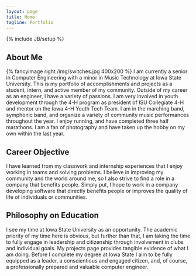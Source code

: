 ```yaml
---
layout: page
title: Home
tagline: Portfolio
---
```

{% include JB/setup %}

## About Me
{% fancyimage right /img/switches.jpg 400x200  %}
I am currently a senior in Computer Engineering with a minor in Music Technology at Iowa State University. This is my portfolio of accomplishments and projects as a student, intern, and active member of my community. Outside of my career as an engineer, I have a variety of passions. I am very involved in youth development through the 4-H program as president of ISU Collegiate 4-H and mentor on the Iowa 4-H Youth Tech Team. I am in the marching band, symphonic band, and organize a variety of community music performances throughout the year. I enjoy running, and have completed three half marathons. I am a fan of photography and have taken up the hobby on my own within the last year.
    
## Career Objective

I have learned from my classwork and internship experiences that I enjoy working in teams and solving problems. I believe in improving my community and the world around me, so I also strive to find a role in a company that benefits people. Simply put, I hope to work in a company developing software that directly benefits people or improves the quality of life of individuals or communities.

## Philosophy on Education

I see my time at Iowa State University as an opportunity. The academic priority of my time here is obvious, but further than that, I am taking the time to fully engage in leadership and citizenship through involvement in clubs and individual goals. My projects page provides tangible evidence of what I am doing. Before I complete my degree at Iowa State I aim to be fully equipped as a leader, a conscientious and engaged citizen, and, of course, a professionally prepared and valuable computer engineer.



